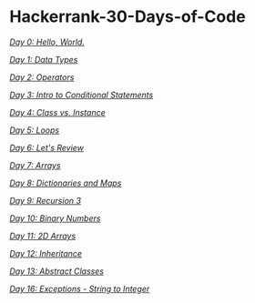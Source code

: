 # Hackerrank-30-Days-of-Code
*[Day 0: Hello, World.](https://github.com/ruturajjadhav07/Hackerrank-30-Days-of-Code/tree/main/Day%200%3A%20Hello%2C%20World.)*

*[Day 1: Data Types](https://github.com/ruturajjadhav07/Hackerrank-30-Days-of-Code/tree/main/Day%201%3A%20Data%20Types)*

*[Day 2: Operators](https://github.com/ruturajjadhav07/Hackerrank-30-Days-of-Code/tree/main/Day%202%3A%20Operators)*

*[Day 3: Intro to Conditional Statements](https://github.com/ruturajjadhav07/Hackerrank-30-Days-of-Code/tree/main/Day%203%3A%20Intro%20to%20Conditional%20Statements)*

*[Day 4: Class vs. Instance](https://github.com/ruturajjadhav07/Hackerrank-30-Days-of-Code/tree/main/Day%204%3A%20Class%20vs.%20Instance)*

*[Day 5: Loops](https://github.com/ruturajjadhav07/Hackerrank-30-Days-of-Code/tree/main/Day%205%3A%20Loops)*

*[Day 6: Let's Review](https://github.com/ruturajjadhav07/Hackerrank-30-Days-of-Code/tree/main/Day%206%3A%20Let's%20Review)*

*[Day 7: Arrays](https://github.com/ruturajjadhav07/Hackerrank-30-Days-of-Code/tree/main/Day%207%3A%20Arrays)*

*[Day 8: Dictionaries and Maps](https://github.com/ruturajjadhav07/Hackerrank-30-Days-of-Code/tree/main/Day%208%3A%20Dictionaries%20and%20Maps)*

*[Day 9: Recursion 3](https://github.com/ruturajjadhav07/Hackerrank-30-Days-of-Code/tree/main/Day%209%3A%20Recursion%203)*

*[Day 10: Binary Numbers](https://github.com/ruturajjadhav07/Hackerrank-30-Days-of-Code/tree/main/Day%2010%3A%20Binary%20Numbers)*

*[Day 11: 2D Arrays](https://github.com/ruturajjadhav07/Hackerrank-30-Days-of-Code/tree/main/Day%2011%3A%202D%20Arrays)*

*[Day 12: Inheritance](https://github.com/ruturajjadhav07/Hackerrank-30-Days-of-Code/tree/main/Day%2012%3A%20Inheritance)*

*[Day 13: Abstract Classes](https://github.com/ruturajjadhav07/Hackerrank-30-Days-of-Code/tree/main/Day%2013%3A%20Abstract%20Classes)*

*[Day 16: Exceptions - String to Integer](https://github.com/ruturajjadhav07/Hackerrank-30-Days-of-Code/tree/main/Day%2016%3A%20Exceptions%20-%20String%20to%20Integer)*

